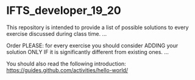 # IFTS_developer_19_20

This repository is intended to provide a list of possible solutions to every exercise discussed during class time.
...

Order PLEASE: for every exercise you should consider ADDING your solution ONLY IF it is significantly different from existing ones.
...

You should also read the following introduction: https://guides.github.com/activities/hello-world/

